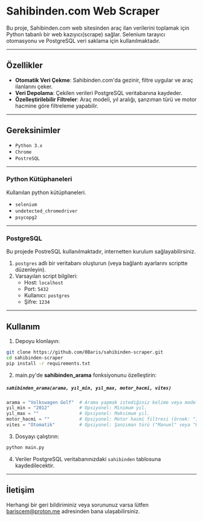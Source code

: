 # Sahibinden.com Web Scraper

Bu proje, Sahibinden.com web sitesinden araç ilan verilerini toplamak için Python tabanlı bir web kazıyıcı(scrape) sağlar. Selenium tarayıcı otomasyonu ve PostgreSQL veri saklama için kullanılmaktadır.

---

## Özellikler

- **Otomatik Veri Çekme**: Sahibinden.com'da gezinir, filtre uygular ve araç ilanlarını çeker.
- **Veri Depolama**: Çekilen verileri PostgreSQL veritabanına kaydeder.
- **Özelleştirilebilir Filtreler**: Araç modeli, yıl aralığı, şanzıman türü ve motor hacmine göre filtreleme yapabilir.

---

## Gereksinimler

- `Python 3.x`
- `Chrome`
- `PostreSQL`

---

### Python Kütüphaneleri

Kullanılan python kütüphaneleri.

- `selenium`
- `undetected_chromedriver`
- `psycopg2`

---

### PostgreSQL
Bu projede PostreSQL kullanılmaktadır, internetten kurulum sağlayabilirsiniz.

1. `postgres` adlı bir veritabanı oluşturun (veya bağlantı ayarlarını scriptte düzenleyin).
2. Varsayılan script bilgileri:
    - Host: `localhost`
    - Port: `5432`
    - Kullanıcı: `postgres`
    - Şifre: `1234`

---

## Kullanım

1. Depoyu klonlayın:
```bash
git clone https://github.com/0Baris/sahibinden-scraper.git
cd sahibinden-scraper
pip install -r requirements.txt
```

2. main.py'de **sahibinden_arama** fonksiyonunu özelleştirin:

##### `sahibinden_arama(arama, yıl_min, yıl_max, motor_hacmi, vites)`

```python
arama = "Volkswagen Golf"  # Arama yapmak istediğiniz kelime veya model adı.
yıl_min = "2012"           # Opsiyonel: Minimum yıl.
yıl_max = ""               # Opsiyonel: Maksimum yıl.
motor_hacmi = ""           # Opsiyonel: Motor hacmi filtresi (örnek: "1.6").
vites = "Otomatik"         # Opsiyonel: Şanzıman türü ("Manuel" veya "Otomatik").
```

3. Dosyayı çalıştırın:
```bash
python main.py
```

4. Veriler PostgreSQL veritabanınızdaki `sahibinden` tablosuna kaydedilecektir.

---

## İletişim

Herhangi bir geri bildiriminiz veya sorununuz varsa lütfen bariscem@proton.me adresinden bana ulaşabilirsiniz.
